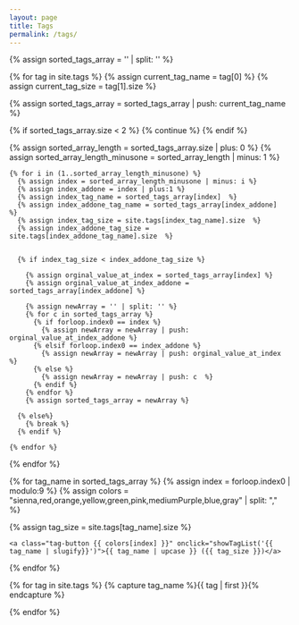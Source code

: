 ```yaml
---
layout: page
title: Tags
permalink: /tags/
---
```


<link rel="stylesheet" href="/assets/css/tags.css">
<script type="text/javascript" src="/assets/js/common.js"></script>

<!-- You can do a maximum of 50 iterations with a for loop. If you need to iterate over more than 50 items, then use the paginate tag to split the items over multiple pages. -->

{% assign sorted_tags_array = '' | split: '' %}

{% for tag in site.tags %}
{% assign current_tag_name = tag[0]  %}
{% assign current_tag_size = tag[1].size %}

{% assign sorted_tags_array = sorted_tags_array | push: current_tag_name %}

{% if sorted_tags_array.size < 2 %}
{% continue %}
{% endif %}

{% assign sorted_array_length = sorted_tags_array.size | plus: 0 %}
{% assign sorted_array_length_minusone = sorted_array_length | minus: 1 %}

    {% for i in (1..sorted_array_length_minusone) %}
      {% assign index = sorted_array_length_minusone | minus: i %}
      {% assign index_addone = index | plus:1 %}
      {% assign index_tag_name = sorted_tags_array[index]  %}
      {% assign index_addone_tag_name = sorted_tags_array[index_addone]  %}
      {% assign index_tag_size = site.tags[index_tag_name].size  %}
      {% assign index_addone_tag_size = site.tags[index_addone_tag_name].size  %}


      {% if index_tag_size < index_addone_tag_size %}

        {% assign orginal_value_at_index = sorted_tags_array[index] %}
        {% assign orginal_value_at_index_addone = sorted_tags_array[index_addone] %}

        {% assign newArray = '' | split: '' %}
        {% for c in sorted_tags_array %}
          {% if forloop.index0 == index %}
            {% assign newArray = newArray | push: orginal_value_at_index_addone %}
          {% elsif forloop.index0 == index_addone %}
            {% assign newArray = newArray | push: orginal_value_at_index %}
          {% else %}
            {% assign newArray = newArray | push: c  %}
          {% endif %}
        {% endfor %}
        {% assign sorted_tags_array = newArray %}

      {% else%}
        {% break %}
      {% endif %}

    {% endfor %}

{% endfor %}

<div id="tag-container">
  <div id="tag-names">
{% for tag_name in sorted_tags_array %}
  {% assign index = forloop.index0 | modulo:9 %}
  {% assign colors = "sienna,red,orange,yellow,green,pink,mediumPurple,blue,gray" | split: ","  %}

{% assign tag_size = site.tags[tag_name].size %}

    <a class="tag-button {{ colors[index] }}" onclick="showTagList('{{ tag_name | slugify}}')">{{ tag_name | upcase }} ({{ tag_size }})</a>

{% endfor %}

  </div>

{% for tag in site.tags %}
{% capture tag_name %}{{ tag | first }}{% endcapture %}

  <div id="{{ tag_name | slugify }}-list" class="tag-details" style="display:none">
    <ul>
      {% for post in tag[1] %}
        <li><a href="{{ post.url }}">{{ post.title }}</a></li>
      {% endfor %}
    </ul>
  </div>

{% endfor %}

</div>
